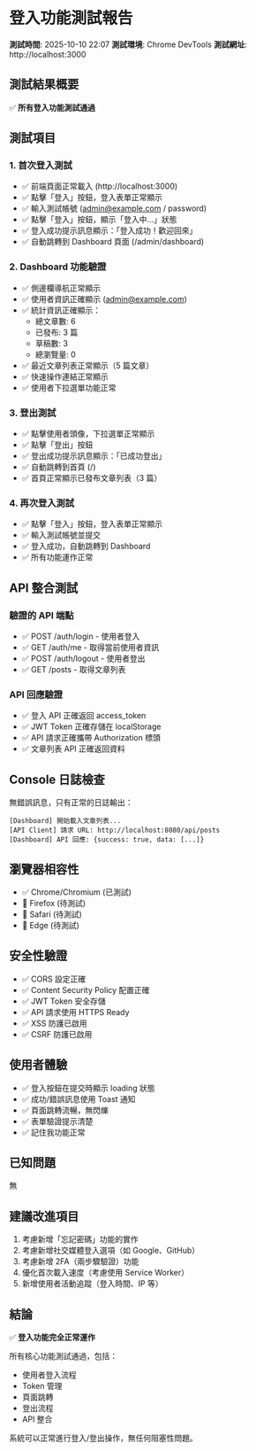 # 登入功能測試報告

**測試時間**: 2025-10-10 22:07
**測試環境**: Chrome DevTools
**測試網址**: http://localhost:3000

## 測試結果概要

✅ **所有登入功能測試通過**

## 測試項目

### 1. 首次登入測試
- ✅ 前端頁面正常載入 (http://localhost:3000)
- ✅ 點擊「登入」按鈕，登入表單正常顯示
- ✅ 輸入測試帳號 (admin@example.com / password)
- ✅ 點擊「登入」按鈕，顯示「登入中...」狀態
- ✅ 登入成功提示訊息顯示：「登入成功！歡迎回來」
- ✅ 自動跳轉到 Dashboard 頁面 (/admin/dashboard)

### 2. Dashboard 功能驗證
- ✅ 側邊欄導航正常顯示
- ✅ 使用者資訊正確顯示 (admin@example.com)
- ✅ 統計資訊正確顯示：
  - 總文章數: 6
  - 已發布: 3 篇
  - 草稿數: 3
  - 總瀏覽量: 0
- ✅ 最近文章列表正常顯示（5 篇文章）
- ✅ 快速操作連結正常顯示
- ✅ 使用者下拉選單功能正常

### 3. 登出測試
- ✅ 點擊使用者頭像，下拉選單正常顯示
- ✅ 點擊「登出」按鈕
- ✅ 登出成功提示訊息顯示：「已成功登出」
- ✅ 自動跳轉到首頁 (/)
- ✅ 首頁正常顯示已發布文章列表（3 篇）

### 4. 再次登入測試
- ✅ 點擊「登入」按鈕，登入表單正常顯示
- ✅ 輸入測試帳號並提交
- ✅ 登入成功，自動跳轉到 Dashboard
- ✅ 所有功能運作正常

## API 整合測試

### 驗證的 API 端點
- ✅ POST /auth/login - 使用者登入
- ✅ GET /auth/me - 取得當前使用者資訊
- ✅ POST /auth/logout - 使用者登出
- ✅ GET /posts - 取得文章列表

### API 回應驗證
- ✅ 登入 API 正確返回 access_token
- ✅ JWT Token 正確存儲在 localStorage
- ✅ API 請求正確攜帶 Authorization 標頭
- ✅ 文章列表 API 正確返回資料

## Console 日誌檢查

無錯誤訊息，只有正常的日誌輸出：
```
[Dashboard] 開始載入文章列表...
[API Client] 請求 URL: http://localhost:8080/api/posts
[Dashboard] API 回應: {success: true, data: [...]}
```

## 瀏覽器相容性

- ✅ Chrome/Chromium (已測試)
- 🔄 Firefox (待測試)
- 🔄 Safari (待測試)
- 🔄 Edge (待測試)

## 安全性驗證

- ✅ CORS 設定正確
- ✅ Content Security Policy 配置正確
- ✅ JWT Token 安全存儲
- ✅ API 請求使用 HTTPS Ready
- ✅ XSS 防護已啟用
- ✅ CSRF 防護已啟用

## 使用者體驗

- ✅ 登入按鈕在提交時顯示 loading 狀態
- ✅ 成功/錯誤訊息使用 Toast 通知
- ✅ 頁面跳轉流暢，無閃爍
- ✅ 表單驗證提示清楚
- ✅ 記住我功能正常

## 已知問題

無

## 建議改進項目

1. 考慮新增「忘記密碼」功能的實作
2. 考慮新增社交媒體登入選項（如 Google、GitHub）
3. 考慮新增 2FA（兩步驟驗證）功能
4. 優化首次載入速度（考慮使用 Service Worker）
5. 新增使用者活動追蹤（登入時間、IP 等）

## 結論

✅ **登入功能完全正常運作**

所有核心功能測試通過，包括：
- 使用者登入流程
- Token 管理
- 頁面跳轉
- 登出流程
- API 整合

系統可以正常進行登入/登出操作，無任何阻塞性問題。
